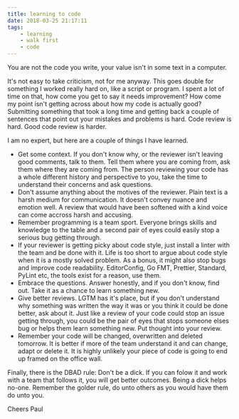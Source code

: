 ```yaml
---
title: learning to code
date: 2018-03-25 21:17:11
tags: 
    - learning
    - walk first
    - code
---
```

You are not the code you write, your value isn't in some text in a computer.
<!-- more -->
It's not easy to take criticism, not for me anyway. This goes double for something I worked really hard on, like a script or program.
I spent a lot of time on that, how come you get to say it needs improvement?
How come my point isn't getting across about how my code is actually good?
Submitting something that took a long time and getting back a couple of sentences that point out your mistakes and problems is hard.
Code review is hard.
Good code review is harder.

I am no expert, but here are a couple of things I have learned.

* Get some context. If you don't know why, or the reviewer isn't leaving good comments, talk to them. Tell them where you are coming from, ask them where they are coming from. The person reviewing your code has a whole different history and perspective to you, take the time to understand their concerns and ask questions.
* Don't assume anything about the motives of the reviewer. Plain text is a harsh medium for communication. It doesn't convey nuance and emotion well. A review that would have been softened with a kind voice can come accross harsh and accusing.
* Remember programming is a team sport. Everyone brings skills and knowledge to the table and a second pair of eyes could easily stop a serious bug getting through.
* If your reviewer is getting picky about code style, just install a linter with the team and be done with it. Life is too short to argue about code style when it is a mostly solved problem. As a bonus, it might also stop bugs and improve code readability. EditorConfig, Go FMT, Prettier, Standard, PyLint etc, the tools exist for a reason, use them.
* Embrace the questions. Answer honestly, and if you don't know, find out. Take it as a chance to learn something new.
* Give better reviews. LGTM has it's place, but if you don't understand why something was written the way it was or you think it could be done better, ask about it. Just like a review of your code could stop an issue getting through, you could be the pair of eyes that stops someone elses bug or helps them learn something new. Put thought into your review.
* Remember your code will be changed, overwritten and deleted tomorrow. It is better if more of the team understand it and can change, adapt or delete it. It is highly unlikely your piece of code is going to end up framed on the office wall.

Finally, there is the DBAD rule: Don't be a dick. If you can folow it and work with a team that follows it, you will get better outcomes. Being a dick helps no-one. Remember the golder rule, do unto others as you would have them do unto you.

Cheers
Paul